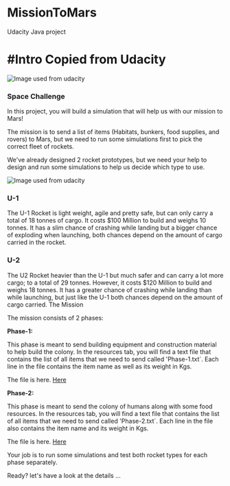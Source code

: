 # MissionToMars
Udacity Java project

<h1>#Intro Copied from Udacity</h1>


<img src="https://video.udacity-data.com/topher/2017/August/599a337f_screen-shot-2017-08-21-at-11.12.15-am/screen-shot-2017-08-21-at-11.12.15-am.png" alt="Image used from udacity">

<h3><b>Space Challenge</b></h3>

In this project, you will build a simulation that will help us with our mission to Mars!

The mission is to send a list of items (Habitats, bunkers, food supplies, and rovers) to Mars, but we need to run some simulations first to pick the correct fleet of rockets.

We've already designed 2 rocket prototypes, but we need your help to design and run some simulations to help us decide which type to use.

<img src="https://video.udacity-data.com/topher/2017/August/599a3d1e_screen-shot-2017-08-21-at-11.07.33-am/screen-shot-2017-08-21-at-11.07.33-am.png" alt="Image used from udacity">

<h3><b>U-1</b></h3>

The U-1 Rocket is light weight, agile and pretty safe, but can only carry a total of 18 tonnes of cargo. It costs $100 Million to build and weighs 10 tonnes. It has a slim chance of crashing while landing but a bigger chance of exploding when launching, both chances depend on the amount of cargo carried in the rocket.

<h3><b>U-2</b></h3>

The U2 Rocket heavier than the U-1 but much safer and can carry a lot more cargo; to a total of 29 tonnes. However, it costs $120 Million to build and weighs 18 tonnes. It has a greater chance of crashing while landing than while launching, but just like the U-1 both chances depend on the amount of cargo carried.
The Mission

The mission consists of 2 phases:

<b>Phase-1:</b>

This phase is meant to send building equipment and construction material to help build the colony. In the resources tab, you will find a text file that contains the list of all items that we need to send called 'Phase-1.txt`. Each line in the file contains the item name as well as its weight in Kgs.

The file is here.  <a href = "https://s3.amazonaws.com/video.udacity-data.com/topher/2017/December/5a372d67_phase-1/phase-1.txt"> Here </a>

<b>Phase-2:</b>

This phase is meant to send the colony of humans along with some food resources. In the resources tab, you will find a text file that contains the list of all items that we need to send called 'Phase-2.txt`. Each line in the file also contains the item name and its weight in Kgs.

The file is here.  <a href = "https://s3.amazonaws.com/video.udacity-data.com/topher/2017/December/5a372d88_phase-2/phase-2.txt"> Here </a>

Your job is to run some simulations and test both rocket types for each phase separately.

Ready? let's have a look at the details ...
